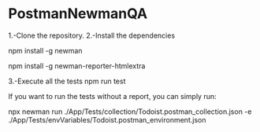 # PostmanNewmanQA

1.-Clone the repository.
2.-Install the dependencies

npm install -g newman

npm install -g newman-reporter-htmlextra

3.-Execute all the tests
npm run test


If you want to run the tests without a report, you can simply run:

npx newman run ./App/Tests/collection/Todoist.postman_collection.json -e ./App/Tests/envVariables/Todoist.postman_environment.json
